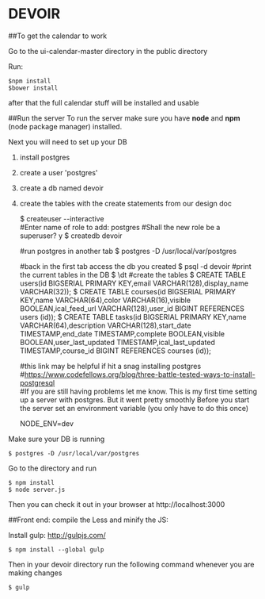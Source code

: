 # DEVOIR    

##To get the calendar to work

Go to the ui-calendar-master directory in the public directory

Run:

	$npm install	
	$bower install
	
after that the full calendar stuff will be installed and usable

##Run the server
To run the server make sure you have **node** and **npm** (node package manager) installed.

Next you will need to set up your DB    
1. install postgres    
2. create a user 'postgres'    
3. create a db named devoir   
4. create the tables with the create statements from our design doc
    
    $ createuser --interactive    
    #Enter name of role to add: postgres
    #Shall the new role be a superuser? y
    $ createdb devoir    

    #run postgres in another tab
    $ postgres -D /usr/local/var/postgres
    
    #back in the first tab access the db you created
    $ psql -d devoir
    #print the current tables in the DB
    $ \dt
    #create the tables
    $ CREATE TABLE users(id BIGSERIAL PRIMARY KEY,email VARCHAR(128),display_name VARCHAR(32));
    $ CREATE TABLE courses(id BIGSERIAL PRIMARY KEY,name VARCHAR(64),color VARCHAR(16),visible BOOLEAN,ical_feed_url VARCHAR(128),user_id BIGINT REFERENCES users (id));
    $ CREATE TABLE tasks(id BIGSERIAL PRIMARY KEY,name VARCHAR(64),description VARCHAR(128),start_date TIMESTAMP,end_date TIMESTAMP,complete BOOLEAN,visible BOOLEAN,user_last_updated TIMESTAMP,ical_last_updated TIMESTAMP,course_id BIGINT REFERENCES courses (id));

    #this link may be helpful if hit a snag installing postgres    
    #https://www.codefellows.org/blog/three-battle-tested-ways-to-install-postgresql    
    #If you are still having problems let me know.  This is my first time setting up a server with postgres.  But it went pretty smoothly
Before you start the server set an environment variable (you only have to do this once)

    NODE_ENV=dev

Make sure your DB is running

    $ postgres -D /usr/local/var/postgres
    
Go to the directory and run     

    $ npm install     
    $ node server.js      
    
Then you can check it out in your browser at http://localhost:3000

##Front end: compile the Less and minify the JS:    

Install gulp:  http://gulpjs.com/

    $ npm install --global gulp

Then in your devoir directory run the following command whenever you are making changes

    $ gulp
    
